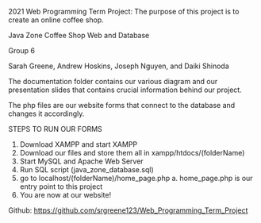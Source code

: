 2021 Web Programming Term Project: The purpose of this project is to create an online coffee shop.

Java Zone Coffee Shop Web and Database

Group 6

Sarah Greene, Andrew Hoskins, Joseph Nguyen, and Daiki Shinoda


The documentation folder contains our various diagram and our presentation slides that
contains crucial information behind our project.

The php files are our website forms that connect to the database and changes it accordingly.

STEPS TO RUN OUR FORMS
1. Download XAMPP and start XAMPP
2. Download our files and store them all in xampp/htdocs/(folderName)
3. Start MySQL and Apache Web Server
4. Run SQL script (java_zone_database.sql)
5. go to localhost/(folderName)/home_page.php
      a. home_page.php is our entry point to this project
7. You are now at our website!

Github: https://github.com/srgreene123/Web_Programming_Term_Project
